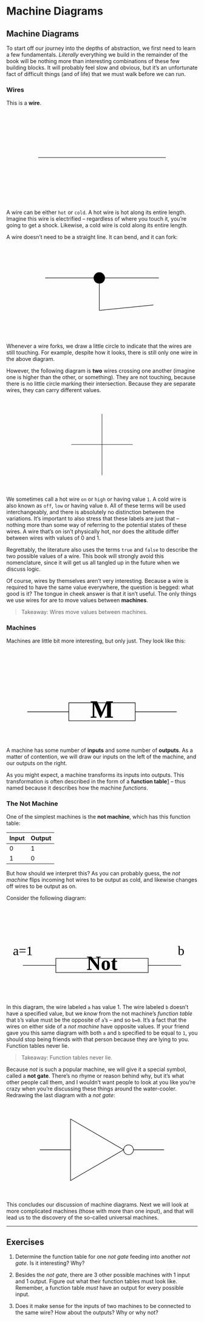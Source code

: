 # Machine Diagrams

Machine Diagrams
----------------

To start off our journey into the depths of abstraction, we first need to learn a few fundamentals. *Literally* everything we build in the remainder of the book will be nothing more than interesting combinations of these few building blocks. It will probably feel slow and obvious, but it’s an unfortunate fact of difficult things (and of life) that we must walk before we can run.

### Wires

This is a **wire**.

![](data:image/svg+xml;utf8,<?xml%20version=%221.0%22%20encoding=%22UTF-8%22?%3E%3C!DOCTYPE%20svg%20PUBLIC%20%22-//W3C//DTD%20SVG%201.1//EN%22%20%20%20%20%22http://www.w3.org/Graphics/SVG/1.1/DTD/svg11.dtd%22%3E%3Csvg%20xmlns=%22http://www.w3.org/2000/svg%22%20height=%22300.0000%22%20stroke-opacity=%221%22%20viewBox=%220%200%20624%20300%22%20font-size=%221%22%20width=%22624.0000%22%20xmlns:xlink=%22http://www.w3.org/1999/xlink%22%20stroke=%22rgb(0,0,0)%22%20version=%221.1%22%3E%3Cdefs%3E%3C/defs%3E%3Cg%20stroke-linejoin=%22miter%22%20stroke-opacity=%221.0%22%20fill-opacity=%220.0%22%20stroke=%22rgb(0,0,0)%22%20stroke-width=%221.4410662718973057%22%20fill=%22rgb(0,0,0)%22%20stroke-linecap=%22butt%22%20stroke-miterlimit=%2210.0%22%3E%3Cpath%20d=%22M%20104.0000,150.0000%20h%20416.0000%20%22/%3E%3C/g%3E%3Cg%20stroke-linejoin=%22miter%22%20stroke-opacity=%221.0%22%20fill-opacity=%221.0%22%20stroke=%22rgb(0,0,0)%22%20stroke-width=%220.0%22%20fill=%22rgb(0,0,0)%22%20stroke-linecap=%22butt%22%20stroke-miterlimit=%2210.0%22%3E%3C/g%3E%3Cg%20stroke-linejoin=%22miter%22%20stroke-opacity=%221.0%22%20fill-opacity=%221.0%22%20stroke=%22rgb(0,0,0)%22%20stroke-width=%220.0%22%20fill=%22rgb(0,0,0)%22%20stroke-linecap=%22butt%22%20stroke-miterlimit=%2210.0%22%3E%3C/g%3E%3Cg%20stroke-linejoin=%22miter%22%20stroke-opacity=%221.0%22%20fill-opacity=%221.0%22%20stroke=%22rgb(0,0,0)%22%20stroke-width=%220.0%22%20fill=%22rgb(0,0,0)%22%20stroke-linecap=%22butt%22%20stroke-miterlimit=%2210.0%22%3E%3C/g%3E%3Cg%20stroke-linejoin=%22miter%22%20stroke-opacity=%221.0%22%20fill-opacity=%221.0%22%20stroke=%22rgb(0,0,0)%22%20stroke-width=%220.0%22%20fill=%22rgb(0,0,0)%22%20stroke-linecap=%22butt%22%20stroke-miterlimit=%2210.0%22%3E%3C/g%3E%3C/svg%3E)

A wire can be either `hot` or `cold`. A hot wire is hot along its entire length. Imagine this wire is electrified – regardless of where you touch it, you’re going to get a shock. Likewise, a cold wire is cold along its entire length.

A wire doesn’t need to be a straight line. It can bend, and it can fork:

![](data:image/svg+xml;utf8,<?xml%20version=%221.0%22%20encoding=%22UTF-8%22?%3E%3C!DOCTYPE%20svg%20PUBLIC%20%22-//W3C//DTD%20SVG%201.1//EN%22%20%20%20%20%22http://www.w3.org/Graphics/SVG/1.1/DTD/svg11.dtd%22%3E%3Csvg%20xmlns=%22http://www.w3.org/2000/svg%22%20height=%22300.0000%22%20stroke-opacity=%221%22%20viewBox=%220%200%20624%20300%22%20font-size=%221%22%20width=%22624.0000%22%20xmlns:xlink=%22http://www.w3.org/1999/xlink%22%20stroke=%22rgb(0,0,0)%22%20version=%221.1%22%3E%3Cdefs%3E%3C/defs%3E%3Cg%20stroke-linejoin=%22miter%22%20stroke-opacity=%221.0%22%20fill-opacity=%221.0%22%20stroke=%22rgb(0,0,0)%22%20stroke-width=%221.6204574517527994%22%20fill=%22rgb(0,0,0)%22%20stroke-linecap=%22butt%22%20stroke-miterlimit=%2210.0%22%3E%3Cpath%20d=%22M%20320.8235,105.8824%20c%200.0000,-9.7462%20-7.9009,-17.6471%20-17.6471%20-17.6471c%20-9.7462,-0.0000%20-17.6471,7.9009%20-17.6471%2017.6471c%20-0.0000,9.7462%207.9009,17.6471%2017.6471%2017.6471c%209.7462,0.0000%2017.6471,-7.9009%2017.6471%20-17.6471Z%22/%3E%3C/g%3E%3Cg%20stroke-linejoin=%22miter%22%20stroke-opacity=%221.0%22%20fill-opacity=%220.0%22%20stroke=%22rgb(0,0,0)%22%20stroke-width=%221.6204574517527994%22%20fill=%22rgb(0,0,0)%22%20stroke-linecap=%22butt%22%20stroke-miterlimit=%2210.0%22%3E%3Cpath%20d=%22M%20126.7059,105.8824%20h%20370.5882%20%22/%3E%3C/g%3E%3Cg%20stroke-linejoin=%22miter%22%20stroke-opacity=%221.0%22%20fill-opacity=%221.0%22%20stroke=%22rgb(0,0,0)%22%20stroke-width=%220.0%22%20fill=%22rgb(0,0,0)%22%20stroke-linecap=%22butt%22%20stroke-miterlimit=%2210.0%22%3E%3C/g%3E%3Cg%20stroke-linejoin=%22miter%22%20stroke-opacity=%221.0%22%20fill-opacity=%221.0%22%20stroke=%22rgb(0,0,0)%22%20stroke-width=%220.0%22%20fill=%22rgb(0,0,0)%22%20stroke-linecap=%22butt%22%20stroke-miterlimit=%2210.0%22%3E%3C/g%3E%3Cg%20stroke-linejoin=%22miter%22%20stroke-opacity=%221.0%22%20fill-opacity=%221.0%22%20stroke=%22rgb(0,0,0)%22%20stroke-width=%220.0%22%20fill=%22rgb(0,0,0)%22%20stroke-linecap=%22butt%22%20stroke-miterlimit=%2210.0%22%3E%3C/g%3E%3Cg%20stroke-linejoin=%22miter%22%20stroke-opacity=%221.0%22%20fill-opacity=%221.0%22%20stroke=%22rgb(0,0,0)%22%20stroke-width=%220.0%22%20fill=%22rgb(0,0,0)%22%20stroke-linecap=%22butt%22%20stroke-miterlimit=%2210.0%22%3E%3C/g%3E%3Cg%20stroke-linejoin=%22miter%22%20stroke-opacity=%221.0%22%20fill-opacity=%220.0%22%20stroke=%22rgb(0,0,0)%22%20stroke-width=%221.6204574517527994%22%20fill=%22rgb(0,0,0)%22%20stroke-linecap=%22butt%22%20stroke-miterlimit=%2210.0%22%3E%3Cpath%20d=%22M%20303.1765,105.8824%20l%200.0000,105.8824%20%22/%3E%3C/g%3E%3Cg%20stroke-linejoin=%22miter%22%20stroke-opacity=%221.0%22%20fill-opacity=%221.0%22%20stroke=%22rgb(0,0,0)%22%20stroke-width=%220.0%22%20fill=%22rgb(0,0,0)%22%20stroke-linecap=%22butt%22%20stroke-miterlimit=%2210.0%22%3E%3C/g%3E%3Cg%20stroke-linejoin=%22miter%22%20stroke-opacity=%221.0%22%20fill-opacity=%221.0%22%20stroke=%22rgb(0,0,0)%22%20stroke-width=%220.0%22%20fill=%22rgb(0,0,0)%22%20stroke-linecap=%22butt%22%20stroke-miterlimit=%2210.0%22%3E%3C/g%3E%3Cg%20stroke-linejoin=%22miter%22%20stroke-opacity=%221.0%22%20fill-opacity=%221.0%22%20stroke=%22rgb(0,0,0)%22%20stroke-width=%220.0%22%20fill=%22rgb(0,0,0)%22%20stroke-linecap=%22butt%22%20stroke-miterlimit=%2210.0%22%3E%3C/g%3E%3Cg%20stroke-linejoin=%22miter%22%20stroke-opacity=%221.0%22%20fill-opacity=%221.0%22%20stroke=%22rgb(0,0,0)%22%20stroke-width=%220.0%22%20fill=%22rgb(0,0,0)%22%20stroke-linecap=%22butt%22%20stroke-miterlimit=%2210.0%22%3E%3C/g%3E%3Cg%20stroke-linejoin=%22miter%22%20stroke-opacity=%221.0%22%20fill-opacity=%220.0%22%20stroke=%22rgb(0,0,0)%22%20stroke-width=%221.6204574517527994%22%20fill=%22rgb(0,0,0)%22%20stroke-linecap=%22butt%22%20stroke-miterlimit=%2210.0%22%3E%3Cpath%20d=%22M%20303.1765,211.7647%20l%20176.4706,-17.6471%20%22/%3E%3C/g%3E%3Cg%20stroke-linejoin=%22miter%22%20stroke-opacity=%221.0%22%20fill-opacity=%221.0%22%20stroke=%22rgb(0,0,0)%22%20stroke-width=%220.0%22%20fill=%22rgb(0,0,0)%22%20stroke-linecap=%22butt%22%20stroke-miterlimit=%2210.0%22%3E%3C/g%3E%3Cg%20stroke-linejoin=%22miter%22%20stroke-opacity=%221.0%22%20fill-opacity=%221.0%22%20stroke=%22rgb(0,0,0)%22%20stroke-width=%220.0%22%20fill=%22rgb(0,0,0)%22%20stroke-linecap=%22butt%22%20stroke-miterlimit=%2210.0%22%3E%3C/g%3E%3Cg%20stroke-linejoin=%22miter%22%20stroke-opacity=%221.0%22%20fill-opacity=%221.0%22%20stroke=%22rgb(0,0,0)%22%20stroke-width=%220.0%22%20fill=%22rgb(0,0,0)%22%20stroke-linecap=%22butt%22%20stroke-miterlimit=%2210.0%22%3E%3C/g%3E%3Cg%20stroke-linejoin=%22miter%22%20stroke-opacity=%221.0%22%20fill-opacity=%221.0%22%20stroke=%22rgb(0,0,0)%22%20stroke-width=%220.0%22%20fill=%22rgb(0,0,0)%22%20stroke-linecap=%22butt%22%20stroke-miterlimit=%2210.0%22%3E%3C/g%3E%3C/svg%3E)

Whenever a wire forks, we draw a little circle to indicate that the wires are still touching. For example, despite how it looks, there is still only one wire in the above diagram.

However, the following diagram is **two** wires crossing one another (imagine one is higher than the other, or something). They are not touching, because there is no little circle marking their intersection. Because they are separate wires, they can carry different values.

![](data:image/svg+xml;utf8,<?xml%20version=%221.0%22%20encoding=%22UTF-8%22?%3E%3C!DOCTYPE%20svg%20PUBLIC%20%22-//W3C//DTD%20SVG%201.1//EN%22%20%20%20%20%22http://www.w3.org/Graphics/SVG/1.1/DTD/svg11.dtd%22%3E%3Csvg%20xmlns=%22http://www.w3.org/2000/svg%22%20height=%22300.0000%22%20stroke-opacity=%221%22%20viewBox=%220%200%20624%20300%22%20font-size=%221%22%20width=%22624.0000%22%20xmlns:xlink=%22http://www.w3.org/1999/xlink%22%20stroke=%22rgb(0,0,0)%22%20version=%221.1%22%3E%3Cdefs%3E%3C/defs%3E%3Cg%20stroke-linejoin=%22miter%22%20stroke-opacity=%221.0%22%20fill-opacity=%220.0%22%20stroke=%22rgb(0,0,0)%22%20stroke-width=%221.2%22%20fill=%22rgb(0,0,0)%22%20stroke-linecap=%22butt%22%20stroke-miterlimit=%2210.0%22%3E%3Cpath%20d=%22M%20212.0000,150.0000%20h%20200.0000%20%22/%3E%3C/g%3E%3Cg%20stroke-linejoin=%22miter%22%20stroke-opacity=%221.0%22%20fill-opacity=%221.0%22%20stroke=%22rgb(0,0,0)%22%20stroke-width=%220.0%22%20fill=%22rgb(0,0,0)%22%20stroke-linecap=%22butt%22%20stroke-miterlimit=%2210.0%22%3E%3C/g%3E%3Cg%20stroke-linejoin=%22miter%22%20stroke-opacity=%221.0%22%20fill-opacity=%221.0%22%20stroke=%22rgb(0,0,0)%22%20stroke-width=%220.0%22%20fill=%22rgb(0,0,0)%22%20stroke-linecap=%22butt%22%20stroke-miterlimit=%2210.0%22%3E%3C/g%3E%3Cg%20stroke-linejoin=%22miter%22%20stroke-opacity=%221.0%22%20fill-opacity=%221.0%22%20stroke=%22rgb(0,0,0)%22%20stroke-width=%220.0%22%20fill=%22rgb(0,0,0)%22%20stroke-linecap=%22butt%22%20stroke-miterlimit=%2210.0%22%3E%3C/g%3E%3Cg%20stroke-linejoin=%22miter%22%20stroke-opacity=%221.0%22%20fill-opacity=%221.0%22%20stroke=%22rgb(0,0,0)%22%20stroke-width=%220.0%22%20fill=%22rgb(0,0,0)%22%20stroke-linecap=%22butt%22%20stroke-miterlimit=%2210.0%22%3E%3C/g%3E%3Cg%20stroke-linejoin=%22miter%22%20stroke-opacity=%221.0%22%20fill-opacity=%220.0%22%20stroke=%22rgb(0,0,0)%22%20stroke-width=%221.2%22%20fill=%22rgb(0,0,0)%22%20stroke-linecap=%22butt%22%20stroke-miterlimit=%2210.0%22%3E%3Cpath%20d=%22M%20312.0000,50.0000%20l%200.0000,200.0000%20%22/%3E%3C/g%3E%3Cg%20stroke-linejoin=%22miter%22%20stroke-opacity=%221.0%22%20fill-opacity=%221.0%22%20stroke=%22rgb(0,0,0)%22%20stroke-width=%220.0%22%20fill=%22rgb(0,0,0)%22%20stroke-linecap=%22butt%22%20stroke-miterlimit=%2210.0%22%3E%3C/g%3E%3Cg%20stroke-linejoin=%22miter%22%20stroke-opacity=%221.0%22%20fill-opacity=%221.0%22%20stroke=%22rgb(0,0,0)%22%20stroke-width=%220.0%22%20fill=%22rgb(0,0,0)%22%20stroke-linecap=%22butt%22%20stroke-miterlimit=%2210.0%22%3E%3C/g%3E%3Cg%20stroke-linejoin=%22miter%22%20stroke-opacity=%221.0%22%20fill-opacity=%221.0%22%20stroke=%22rgb(0,0,0)%22%20stroke-width=%220.0%22%20fill=%22rgb(0,0,0)%22%20stroke-linecap=%22butt%22%20stroke-miterlimit=%2210.0%22%3E%3C/g%3E%3Cg%20stroke-linejoin=%22miter%22%20stroke-opacity=%221.0%22%20fill-opacity=%221.0%22%20stroke=%22rgb(0,0,0)%22%20stroke-width=%220.0%22%20fill=%22rgb(0,0,0)%22%20stroke-linecap=%22butt%22%20stroke-miterlimit=%2210.0%22%3E%3C/g%3E%3C/svg%3E)

We sometimes call a hot wire `on` or `high` or having value `1`. A cold wire is also known as `off`, `low` or having value `0`. All of these terms will be used interchangeably, and there is absolutely no distinction between the variations. It’s important to also stress that these labels are just that – nothing more than some way of referring to the potential states of these wires. A wire that’s on isn’t physically hot, nor does the altitude differ between wires with values of 0 and 1.

Regrettably, the literature also uses the terms `true` and `false` to describe the two possible values of a wire. This book will strongly avoid this nomenclature, since it will get us all tangled up in the future when we discuss logic.

Of course, wires by themselves aren’t very interesting. Because a wire is required to have the same value everywhere, the question is begged: what good is it? The tongue in cheek answer is that it isn’t useful. The only things we use wires for are to move values between **machines**.

> Takeaway: Wires move values between machines.

### Machines

Machines are little bit more interesting, but only just. They look like this:

![](data:image/svg+xml;utf8,<?xml%20version=%221.0%22%20encoding=%22UTF-8%22?%3E%3C!DOCTYPE%20svg%20PUBLIC%20%22-//W3C//DTD%20SVG%201.1//EN%22%20%20%20%20%22http://www.w3.org/Graphics/SVG/1.1/DTD/svg11.dtd%22%3E%3Csvg%20xmlns=%22http://www.w3.org/2000/svg%22%20height=%22300.0000%22%20stroke-opacity=%221%22%20viewBox=%220%200%20624%20300%22%20font-size=%221%22%20width=%22624.0000%22%20xmlns:xlink=%22http://www.w3.org/1999/xlink%22%20stroke=%22rgb(0,0,0)%22%20version=%221.1%22%3E%3Cdefs%3E%3C/defs%3E%3Cg%20stroke-linejoin=%22miter%22%20stroke-opacity=%221.0%22%20fill-opacity=%220.0%22%20stroke=%22rgb(0,0,0)%22%20stroke-width=%221.7289215352612892%22%20fill=%22rgb(0,0,0)%22%20stroke-linecap=%22butt%22%20stroke-miterlimit=%2210.0%22%3E%3Cpath%20d=%22M%20420.3032,203.0686%20h%20135.3791%20%22/%3E%3C/g%3E%3Cg%20stroke-linejoin=%22miter%22%20stroke-opacity=%221.0%22%20fill-opacity=%221.0%22%20font-size=%2281.22743682310468px%22%20stroke=%22rgb(0,0,0)%22%20stroke-width=%221.7289215352612892%22%20fill=%22rgb(0,0,0)%22%20stroke-linecap=%22butt%22%20stroke-miterlimit=%2210.0%22%20font-weight=%22bold%22%3E%3Ctext%20dominant-baseline=%22middle%22%20transform=%22matrix(1.0000,0.0000,0.0000,1.0000,312.0000,203.0686)%22%20stroke=%22none%22%20text-anchor=%22middle%22%3EM%3C/text%3E%3C/g%3E%3Cg%20stroke-linejoin=%22miter%22%20stroke-opacity=%221.0%22%20fill-opacity=%221.0%22%20font-size=%2254.151624548736464px%22%20stroke=%22rgb(0,0,0)%22%20stroke-width=%221.7289215352612892%22%20fill=%22rgb(0,0,0)%22%20stroke-linecap=%22butt%22%20stroke-miterlimit=%2210.0%22%20font-weight=%22bold%22%3E%3Ctext%20dominant-baseline=%22middle%22%20transform=%22matrix(1.0000,0.0000,0.0000,1.0000,366.1516,203.0686)%22%20stroke=%22none%22%20text-anchor=%22middle%22%3E%3C/text%3E%3C/g%3E%3Cg%20stroke-linejoin=%22miter%22%20stroke-opacity=%221.0%22%20fill-opacity=%221.0%22%20font-size=%2254.151624548736464px%22%20stroke=%22rgb(0,0,0)%22%20stroke-width=%221.7289215352612892%22%20fill=%22rgb(0,0,0)%22%20stroke-linecap=%22butt%22%20stroke-miterlimit=%2210.0%22%20font-weight=%22bold%22%3E%3Ctext%20dominant-baseline=%22middle%22%20transform=%22matrix(1.0000,0.0000,0.0000,1.0000,257.8484,203.0686)%22%20stroke=%22none%22%20text-anchor=%22middle%22%3E%3C/text%3E%3C/g%3E%3Cg%20stroke-linejoin=%22miter%22%20stroke-opacity=%221.0%22%20fill-opacity=%220.0%22%20stroke=%22rgb(0,0,0)%22%20stroke-width=%221.7289215352612892%22%20fill=%22rgb(0,0,0)%22%20stroke-linecap=%22butt%22%20stroke-miterlimit=%2210.0%22%20font-weight=%22bold%22%3E%3Cpath%20d=%22M%20420.3032,173.8267%20l%20-0.0000,58.4838%20h%20-216.6065%20l%20-0.0000,-58.4838%20Z%22/%3E%3C/g%3E%3Cg%20stroke-linejoin=%22miter%22%20stroke-opacity=%221.0%22%20fill-opacity=%220.0%22%20stroke=%22rgb(0,0,0)%22%20stroke-width=%221.7289215352612892%22%20fill=%22rgb(0,0,0)%22%20stroke-linecap=%22butt%22%20stroke-miterlimit=%2210.0%22%20font-weight=%22bold%22%3E%3Cpath%20d=%22M%2068.3177,203.0686%20h%20135.3791%20%22/%3E%3C/g%3E%3C/svg%3E)

A machine has some number of **inputs** and some number of **outputs**. As a matter of contention, we will draw our inputs on the left of the machine, and our outputs on the right.

As you might expect, a machine transforms its inputs into outputs. This transformation is often described in the form of a **function table**[1](#fn1) – thus named because it describes how the machine *functions*.

### The Not Machine

One of the simplest machines is the **not machine**, which has this function table:

Input| Output
-|-
0| 1
1| 0

But how should we interpret this? As you can probably guess, the *not machine* flips incoming hot wires to be output as cold, and likewise changes off wires to be output as on.

Consider the following diagram:

![](data:image/svg+xml;utf8,<?xml%20version=%221.0%22%20encoding=%22UTF-8%22?%3E%3C!DOCTYPE%20svg%20PUBLIC%20%22-//W3C//DTD%20SVG%201.1//EN%22%20%20%20%20%22http://www.w3.org/Graphics/SVG/1.1/DTD/svg11.dtd%22%3E%3Csvg%20xmlns=%22http://www.w3.org/2000/svg%22%20height=%22300.0000%22%20stroke-opacity=%221%22%20viewBox=%220%200%20624%20300%22%20font-size=%221%22%20width=%22624.0000%22%20xmlns:xlink=%22http://www.w3.org/1999/xlink%22%20stroke=%22rgb(0,0,0)%22%20version=%221.1%22%3E%3Cdefs%3E%3C/defs%3E%3Cg%20stroke-linejoin=%22miter%22%20stroke-opacity=%221.0%22%20fill-opacity=%221.0%22%20font-size=%2243.03448275862069px%22%20stroke=%22rgb(0,0,0)%22%20stroke-width=%221.5428207181250393%22%20fill=%22rgb(0,0,0)%22%20stroke-linecap=%22butt%22%20stroke-miterlimit=%2210.0%22%3E%3Ctext%20dominant-baseline=%22middle%22%20transform=%22matrix(1.0000,0.0000,0.0000,1.0000,570.2069,149.1393)%22%20stroke=%22none%22%20text-anchor=%22middle%22%3Eb%3C/text%3E%3C/g%3E%3Cg%20stroke-linejoin=%22miter%22%20stroke-opacity=%221.0%22%20fill-opacity=%220.0%22%20stroke=%22rgb(0,0,0)%22%20stroke-width=%221.5428207181250393%22%20fill=%22rgb(0,0,0)%22%20stroke-linecap=%22butt%22%20stroke-miterlimit=%2210.0%22%3E%3Cpath%20d=%22M%20462.6207,192.1738%20h%20107.5862%20%22/%3E%3C/g%3E%3Cg%20stroke-linejoin=%22miter%22%20stroke-opacity=%221.0%22%20fill-opacity=%221.0%22%20font-size=%2264.55172413793103px%22%20stroke=%22rgb(0,0,0)%22%20stroke-width=%221.5428207181250393%22%20fill=%22rgb(0,0,0)%22%20stroke-linecap=%22butt%22%20stroke-miterlimit=%2210.0%22%20font-weight=%22bold%22%3E%3Ctext%20dominant-baseline=%22middle%22%20transform=%22matrix(1.0000,0.0000,0.0000,1.0000,312.0000,192.1738)%22%20stroke=%22none%22%20text-anchor=%22middle%22%3ENot%3C/text%3E%3C/g%3E%3Cg%20stroke-linejoin=%22miter%22%20stroke-opacity=%221.0%22%20fill-opacity=%221.0%22%20font-size=%2243.03448275862069px%22%20stroke=%22rgb(0,0,0)%22%20stroke-width=%221.5428207181250393%22%20fill=%22rgb(0,0,0)%22%20stroke-linecap=%22butt%22%20stroke-miterlimit=%2210.0%22%20font-weight=%22bold%22%3E%3Ctext%20dominant-baseline=%22middle%22%20transform=%22matrix(1.0000,0.0000,0.0000,1.0000,419.5862,192.1738)%22%20stroke=%22none%22%20text-anchor=%22middle%22%3E%3C/text%3E%3C/g%3E%3Cg%20stroke-linejoin=%22miter%22%20stroke-opacity=%221.0%22%20fill-opacity=%221.0%22%20font-size=%2243.03448275862069px%22%20stroke=%22rgb(0,0,0)%22%20stroke-width=%221.5428207181250393%22%20fill=%22rgb(0,0,0)%22%20stroke-linecap=%22butt%22%20stroke-miterlimit=%2210.0%22%20font-weight=%22bold%22%3E%3Ctext%20dominant-baseline=%22middle%22%20transform=%22matrix(1.0000,0.0000,0.0000,1.0000,204.4138,192.1738)%22%20stroke=%22none%22%20text-anchor=%22middle%22%3E%3C/text%3E%3C/g%3E%3Cg%20stroke-linejoin=%22miter%22%20stroke-opacity=%221.0%22%20fill-opacity=%220.0%22%20stroke=%22rgb(0,0,0)%22%20stroke-width=%221.5428207181250393%22%20fill=%22rgb(0,0,0)%22%20stroke-linecap=%22butt%22%20stroke-miterlimit=%2210.0%22%20font-weight=%22bold%22%3E%3Cpath%20d=%22M%20462.6207,168.9352%20l%20-0.0000,46.4772%20h%20-301.2414%20l%20-0.0000,-46.4772%20Z%22/%3E%3C/g%3E%3Cg%20stroke-linejoin=%22miter%22%20stroke-opacity=%221.0%22%20fill-opacity=%220.0%22%20stroke=%22rgb(0,0,0)%22%20stroke-width=%221.5428207181250393%22%20fill=%22rgb(0,0,0)%22%20stroke-linecap=%22butt%22%20stroke-miterlimit=%2210.0%22%20font-weight=%22bold%22%3E%3Cpath%20d=%22M%2053.7931,192.1738%20h%20107.5862%20%22/%3E%3C/g%3E%3Cg%20stroke-linejoin=%22miter%22%20stroke-opacity=%221.0%22%20fill-opacity=%221.0%22%20font-size=%2243.03448275862069px%22%20stroke=%22rgb(0,0,0)%22%20stroke-width=%221.5428207181250393%22%20fill=%22rgb(0,0,0)%22%20stroke-linecap=%22butt%22%20stroke-miterlimit=%2210.0%22%3E%3Ctext%20dominant-baseline=%22middle%22%20transform=%22matrix(1.0000,0.0000,0.0000,1.0000,53.7931,149.1393)%22%20stroke=%22none%22%20text-anchor=%22middle%22%3Ea=1%3C/text%3E%3C/g%3E%3C/svg%3E)

In this diagram, the wire labeled `a` has value 1. The wire labeled `b` doesn’t have a specified value, but we *know* from the not machine’s *function table* that `b`’s value must be the opposite of `a`’s – and so `b=0`. It’s a fact that the wires on either side of a *not machine* have opposite values. If your friend gave you this same diagram with both `a` and `b` specified to be equal to `1`, you should stop being friends with that person because they are lying to you. Function tables never lie.

> Takeaway: Function tables never lie.

Because *not* is such a popular machine, we will give it a special symbol, called a **not gate**. There’s no rhyme or reason behind why, but it’s what other people call them, and I wouldn’t want people to look at you like you’re crazy when you’re discussing these things around the water-cooler. Redrawing the last diagram with a *not gate*:

![](data:image/svg+xml;utf8,<?xml%20version=%221.0%22%20encoding=%22UTF-8%22?%3E%3C!DOCTYPE%20svg%20PUBLIC%20%22-//W3C//DTD%20SVG%201.1//EN%22%20%20%20%20%22http://www.w3.org/Graphics/SVG/1.1/DTD/svg11.dtd%22%3E%3Csvg%20xmlns=%22http://www.w3.org/2000/svg%22%20height=%22300.0000%22%20stroke-opacity=%221%22%20viewBox=%220%200%20624%20300%22%20font-size=%221%22%20width=%22624.0000%22%20xmlns:xlink=%22http://www.w3.org/1999/xlink%22%20stroke=%22rgb(0,0,0)%22%20version=%221.1%22%3E%3Cdefs%3E%3C/defs%3E%3Cg%20stroke-linejoin=%22miter%22%20stroke-opacity=%221.0%22%20fill-opacity=%220.0%22%20stroke=%22rgb(0,0,0)%22%20stroke-width=%221.5572361374027581%22%20fill=%22rgb(0,0,0)%22%20stroke-linecap=%22butt%22%20stroke-miterlimit=%2210.0%22%3E%3Cpath%20d=%22M%20414.6025,150.0000%20h%20100.0000%20%22/%3E%3C/g%3E%3Cg%20stroke-linejoin=%22miter%22%20stroke-opacity=%221.0%22%20fill-opacity=%220.0%22%20stroke=%22rgb(0,0,0)%22%20stroke-width=%221.5572361374027581%22%20fill=%22rgb(0,0,0)%22%20stroke-linecap=%22butt%22%20stroke-miterlimit=%2210.0%22%3E%3Cpath%20d=%22M%20414.6025,150.0000%20c%200.0000,-8.8366%20-7.1634,-16.0000%20-16.0000%20-16.0000c%20-8.8366,-0.0000%20-16.0000,7.1634%20-16.0000%2016.0000c%20-0.0000,8.8366%207.1634,16.0000%2016.0000%2016.0000c%208.8366,0.0000%2016.0000,-7.1634%2016.0000%20-16.0000Z%22/%3E%3C/g%3E%3Cg%20stroke-linejoin=%22miter%22%20stroke-opacity=%221.0%22%20fill-opacity=%220.0%22%20stroke=%22rgb(0,0,0)%22%20stroke-width=%221.5572361374027581%22%20fill=%22rgb(0,0,0)%22%20stroke-linecap=%22butt%22%20stroke-miterlimit=%2210.0%22%3E%3Cpath%20d=%22M%20209.3975,250.0000%20l%20173.2051,-100.0000%20l%20-173.2051,-100.0000%20Z%22/%3E%3C/g%3E%3Cg%20stroke-linejoin=%22miter%22%20stroke-opacity=%221.0%22%20fill-opacity=%220.0%22%20stroke=%22rgb(0,0,0)%22%20stroke-width=%221.5572361374027581%22%20fill=%22rgb(0,0,0)%22%20stroke-linecap=%22butt%22%20stroke-miterlimit=%2210.0%22%3E%3Cpath%20d=%22M%20109.3975,150.0000%20h%20100.0000%20%22/%3E%3C/g%3E%3C/svg%3E)

This concludes our discussion of machine diagrams. Next we will look at more complicated machines (those with more than one input), and that will lead us to the discovery of the so-called universal machines.

* * *

Exercises
---------

1.  Determine the function table for one *not gate* feeding into another *not gate*. Is it interesting? Why?
    
2.  Besides the *not gate*, there are 3 other possible machines with 1 input and 1 output. Figure out what their function tables must look like. Remember, a function table *must* have an output for every possible input.
    
3.  Does it make sense for the inputs of two machines to be connected to the same wire? How about the outputs? Why or why not?
